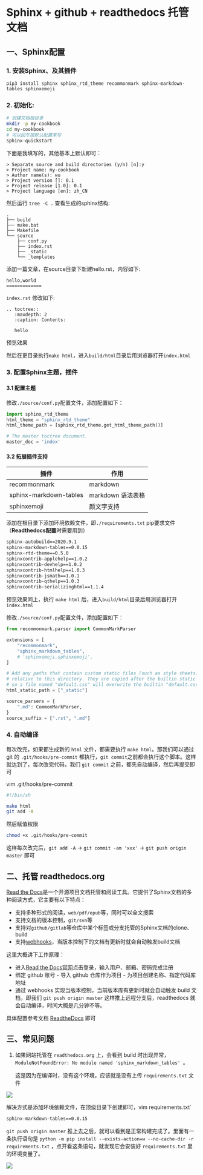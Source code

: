 # Sphinx + github + readthedocs 托管文档

## 一、Sphinx配置 

### 1. 安装Sphinx、及其插件

```
pip3 install sphinx sphinx_rtd_theme recommonmark sphinx-markdown-tables sphinxemoji
```

### 2. 初始化:

```bash
# 创建文档根目录
mkdir -p my-cookbook
cd my-cookbook
# 可以回车按默认配置来写
sphinx-quickstart
```

下面是我填写的，其他基本上默认即可：

```
> Separate source and build directories (y/n) [n]:y
> Project name: my-cookbook
> Author name(s): wu
> Project version []: 0.1
> Project release [1.0]: 0.1
> Project language [en]: zh_CN
```

然后运行 `tree -C .` 查看生成的sphinx结构:

```
.
├── build
├── make.bat
├── Makefile
└── source
    ├── conf.py
    ├── index.rst
    ├── _static
    └── _templates
```

添加一篇文章，在source目录下新建hello.rst，内容如下:

```
hello,world
=============
```

`index.rst` 修改如下:

```
.. toctree::
   :maxdepth: 2
   :caption: Contents:

   hello
```

预览效果

然后在更目录执行`make html`，进入`build/html`目录后用浏览器打开`index.html`

### 3. 配置Sphinx主题，插件

#### 3.1 配置主题

修改`./source/conf.py`配置文件，添加配置如下：

```python
import sphinx_rtd_theme
html_theme = "sphinx_rtd_theme"
html_theme_path = [sphinx_rtd_theme.get_html_theme_path()]

# The master toctree document.
master_doc = 'index'
```

#### 3.2 拓展插件支持

| 插件                   | 作用              |
| ---------------------- | ----------------- |
| recommonmark           | markdown          |
| sphinx-markdown-tables | markdown 语法表格 |
| sphinxemoji            | 颜文字支持        |

添加在根目录下添加环境依赖文件，即`./requirements.txt` pip要求文件（**Readthedocs配置**时需要用到）

```bash
sphinx-autobuild==2020.9.1
sphinx-markdown-tables==0.0.15
sphinx-rtd-theme==0.5.0
sphinxcontrib-applehelp==1.0.2
sphinxcontrib-devhelp==1.0.2
sphinxcontrib-htmlhelp==1.0.3
sphinxcontrib-jsmath==1.0.1
sphinxcontrib-qthelp==1.0.3
sphinxcontrib-serializinghtml==1.1.4
```

预览效果同上，执行 `make html` 后，进入`build/html`目录后用浏览器打开`index.html`

修改`./source/conf.py`配置文件，添加配置如下：

```python
from recommonmark.parser import CommonMarkParser

extensions = [
    "recommonmark",
    "sphinx_markdown_tables",
    # 'sphinxemoji.sphinxemoji',
]

# Add any paths that contain custom static files (such as style sheets) here,
# relative to this directory. They are copied after the builtin static files,
# so a file named "default.css" will overwrite the builtin "default.css".
html_static_path = ["_static"]

source_parsers = {
    ".md": CommonMarkParser,
}
source_suffix = [".rst", ".md"]
```

### 4. 自动编译

每次改完，如果都生成新的 `html` 文件，都需要执行 `make html`。那我们可以通过 git 的 `.git/hooks/pre-commit` 都执行，`git commit`之前都会执行这个脚本。这样就达到了，每次改完代码，我们 `git commit` 之前，都先自动编译，然后再提交即可

vim .git/hooks/pre-commit

```bash
#!/bin/sh

make html
git add -A
```

然后赋值权限

```bash
chmod +x .git/hooks/pre-commit
```

这样每次改完后，`git add -A`  -> `git commit -am 'xxx'` -> `git push origin master` 即可

## 二、托管 readthedocs.org

[Read the Docs](https://readthedocs.org/)是一个开源项目文档托管和阅读工具。它提供了Sphinx文档的多种阅读方式，它主要有以下特点：

- 支持多种形式的阅读，`web/pdf/epub`等，同时可以全文搜索
- 支持文档的版本控制，`git/svn`等
- 支持对`github/gitlab`等仓库中某个标签或分支托管的Sphinx文档的clone、build
- 支持[webhooks](https://www.cnblogs.com/wangwangever/p/7467142.html)，当版本控制下的文档有更新时就会自动触发build文档

这里大概讲下工作原理：

- 进入[Read the Docs官网](https://readthedocs.org/)点击登录，输入用户、邮箱、密码完成注册
- 绑定 github 账号 - 导入 github 仓库作为项目 - 为项目创建名称、指定代码库地址
- 通过 webhooks 实现当版本控制，当前版本库有更新时就会自动触发 build 文档，即我们 `git push origin master` 这样推上远程分支后，readthedocs 就会自动编译，时间大概是几分钟不等。

具体配置参考文档 [ReadtheDocs](https://docgenerate.readthedocs.io/en/latest/sphinx/3-release/1-docs.html) 即可

## 三、常见问题

1. 如果网站托管在 `readthedocs.org` 上，会看到 build 时出现异常，`ModuleNotFoundError: No module named 'sphinx_markdown_tables' `。

   这是因为在编译时，没有这个环境，应该就是没有上传 `requirements.txt` 文件

![](https://img-1257127044.cos.ap-guangzhou.myqcloud.com/sphinx/sphinx_markdown_tables.png)



解决方式是添加环境依赖文件，在顶级目录下创建即可，vim requirements.txt`

```bash
sphinx-markdown-tables==0.0.15
```

`git push origin master` 推上去之后，就可以看到是正常构建完成了。里面有一条执行语句是 `python -m pip install --exists-action=w --no-cache-dir -r requirements.txt` ，点开看这条语句，就发现它会安装好 `requirements.txt` 里的环境变量了。

![](https://img-1257127044.cos.ap-guangzhou.myqcloud.com/sphinx/requirements.png)